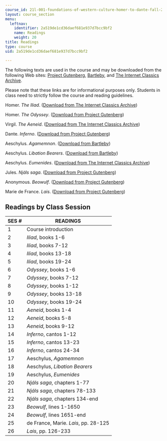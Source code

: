 ```yaml
---
course_id: 21l-001-foundations-of-western-culture-homer-to-dante-fall-2008
layout: course_section
menu:
  leftnav:
    identifier: 2a519de1cd36daef681e937d7bcc9bf2
    name: Readings
    weight: 20
title: Readings
type: course
uid: 2a519de1cd36daef681e937d7bcc9bf2

---
```


The following texts are used in the course and may be downloaded from the following Web sites: [Project Gutenberg](http://www.gutenberg.org/), [Bartleby](http://www.bartleby.com/), and [The Internet Classics Archive](http://classics.mit.edu/).

Please note that these links are for informational purposes only. Students in class need to strictly follow the course and reading guidelines.

Homer. _The Iliad_. ([Download from The Internet Classics Archive](http://classics.mit.edu/Homer/iliad.html))

Homer. _The Odyssey_. ([Download from Project Gutenberg](http://www.gutenberg.org/browse/BIBREC/BR1728.HTM
))

Virgil. _The Aeneid_. ([Download from The Internet Classics Archive](http://classics.mit.edu/Virgil/aeneid.html))

Dante. _Inferno_. ([Download from Project Gutenberg](http://www.gutenberg.org/browse/BIBREC/BR1995.HTM
))

Aeschylus. _Agamemnon_. ([Download from Bartleby](http://www.bartleby.com/8/1/))

Aeschylus. _Libation Bearers_. ([Download from Bartleby](http://www.bartleby.com/8/2/))

Aeschylus. _Eumenides_. ([Download from The Internet Classics Archive](http://classics.mit.edu/Aeschylus/eumendides.html))

Jules. _Njáls saga_. ([Download from Project Gutenberg](http://www.gutenberg.org/etext/24888))

Anonymous. _Beowulf_. ([Download from Project Gutenberg](http://www.gutenberg.org/etext/19633))

Marie de France. _Lais_. ([Download from Project Gutenberg](http://www.gutenberg.org/etext/11417))

Readings by Class Session
-------------------------

| SES # | READINGS |
| --- | --- |
| 1 | Course introduction |
| 2 | _Iliad_, books 1-6 |
| 3 | _Iliad_, books 7-12 |
| 4 | _Iliad_, books 13-18 |
| 5 | _Iliad_, books 19-24 |
| 6 | _Odyssey_, books 1-6 |
| 7 | _Odyssey_, books 7-12 |
| 8 | _Odyssey_, books 1-12 |
| 9 | _Odyssey_, books 13-18 |
| 10 | _Odyssey_, books 19-24 |
| 11 | _Aeneid_, books 1-4 |
| 12 | _Aeneid_, books 5-8 |
| 13 | _Aeneid_, books 9-12 |
| 14 | _Inferno_, cantos 1-12 |
| 15 | _Inferno_, cantos 13-23 |
| 16 | _Inferno_, cantos 24-34 |
| 17 | Aeschylus, _Agamemnon_ |
| 18 | Aeschylus, _Libation Bearers_ |
| 19 | Aeschylus, _Eumenides_ |
| 20 | _Njáls saga_, chapters 1-77 |
| 21 | _Njáls saga_, chapters 78-133 |
| 22 | _Njáls saga_, chapters 134-end |
| 23 | _Beowulf_, lines 1-1650 |
| 24 | _Beowulf_, lines 1651-end |
| 25 | de France, Marie. _Lais_, pp. 28-125 |
| 26 | _Lais_, pp. 126-233